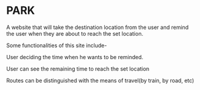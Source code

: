# PARK

A website that will take the destination location from the user and remind the user when they are about to reach the set location. 

Some functionalities of this site include-

User deciding the time when he wants to be reminded.

User can see the remaining time to reach the set location

Routes can be distinguished with the means of travel(by train, by road, etc)
